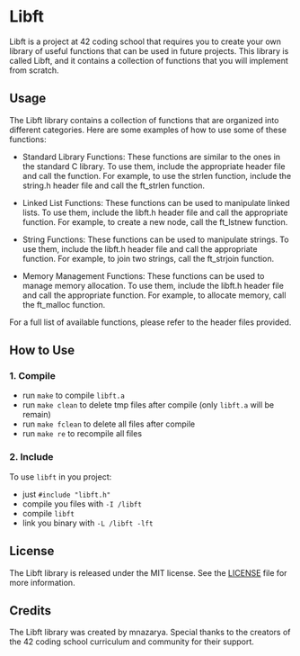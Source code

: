 # Libft
Libft is a project at 42 coding school that requires you to create your own library of useful functions that can be used in future projects. This library is called Libft, and it contains a collection of functions that you will implement from scratch.

## Usage
The Libft library contains a collection of functions that are organized into different categories. Here are some examples of how to use some of these functions:

+ Standard Library Functions: These functions are similar to the ones in the standard C library. To use them, include the appropriate header file and call the function. For example, to use the strlen function, include the string.h header file and call the ft_strlen function.

+ Linked List Functions: These functions can be used to manipulate linked lists. To use them, include the libft.h header file and call the appropriate function. For example, to create a new node, call the ft_lstnew function.

+ String Functions: These functions can be used to manipulate strings. To use them, include the libft.h header file and call the appropriate function. For example, to join two strings, call the ft_strjoin function.

+ Memory Management Functions: These functions can be used to manage memory allocation. To use them, include the libft.h header file and call the appropriate function. For example, to allocate memory, call the ft_malloc function.

For a full list of available functions, please refer to the header files provided.

## How to Use

### 1. Compile

- run `make` to compile `libft.a`
- run `make clean` to delete tmp files after compile (only `libft.a` will be remain)
- run `make fclean` to delete all files after compile
- run `make re` to recompile all files

### 2. Include

To use `libft` in you project:
- just `#include "libft.h"`
- compile you files with `-I /libft` 
- compile `libft`
- link you binary with `-L /libft -lft`

## License
The Libft library is released under the MIT license. See the [LICENSE](https://github.com/jesuismarie/Libft/blob/main/LICENSE) file for more information.

## Credits
The Libft library was created by mnazarya. Special thanks to the creators of the 42 coding school curriculum and community for their support.
